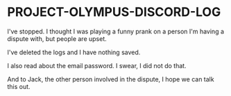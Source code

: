 # PROJECT-OLYMPUS-DISCORD-LOG
I've stopped. I thought I was playing a funny prank on a person I'm having a dispute with, but people are upset. 

I've deleted the logs and I have nothing saved.

I also read about the email password. I swear, I did not do that.


And to Jack, the other person involved in the dispute, I hope we can talk this out.
